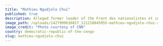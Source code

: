 ```yaml
---
title: "Mathieu Ngudjolo Chui"
published: true
description: Alleged former leader of the Front des nationalistes et intégrationnistes (Allied Forces of the Nationalist and Integrationist Front, FNI)
image_path: /uploads/1427909636017_121218045955-mathieu-ngudjolo-chui-story-top.jpg
image_credit: "Photo courtesy of CNN"
country: democratic-republic-of-the-congo
slug: mathieu-ngudjolo-chui
---
```



